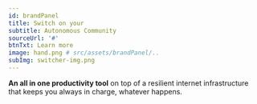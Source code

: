 ```yaml
---
id: brandPanel
title: Switch on your
subtitle: Autonomous Community
sourceUrl: '#'
btnTxt: Learn more
image: hand.png # src/assets/brandPanel/..
subImg: switcher-img.png
---
```


**An all in one productivity tool** on top of
a resilient internet infrastructure that keeps
you always in charge, whatever happens.
